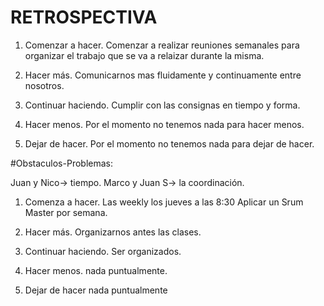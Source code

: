 # RETROSPECTIVA

1. Comenzar a hacer.
    Comenzar a realizar reuniones semanales para organizar el trabajo que se va a relaizar durante la misma.

2. Hacer más.
    Comunicarnos mas fluidamente y continuamente entre nosotros.

3. Continuar haciendo.
    Cumplir con las consignas en tiempo y forma.

4. Hacer menos.
    Por el momento no tenemos nada para hacer menos.

5. Dejar de hacer.
    Por el momento no tenemos nada para dejar de hacer.

    <!-- Sprint 3 -->

#Obstaculos-Problemas:


Juan y Nico-> tiempo.
Marco y Juan S-> la coordinación.

1. Comenza a hacer.
Las weekly los jueves a las 8:30
Aplicar un Srum Master por semana.

2. Hacer más.
Organizarnos antes las clases.

3. Continuar haciendo.
Ser organizados.

4. Hacer menos.
nada puntualmente.

5. Dejar de hacer
nada puntualmente